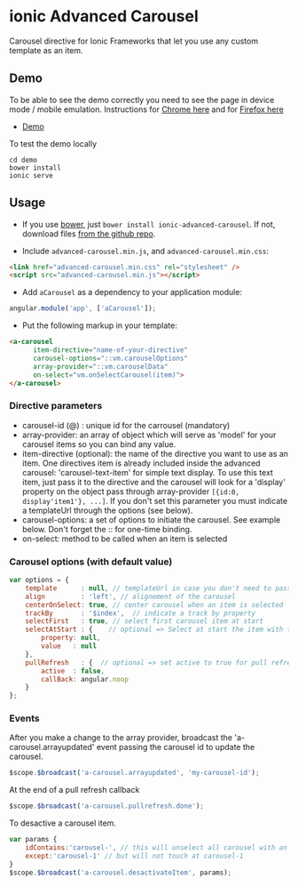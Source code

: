 # ionic Advanced Carousel
Carousel directive for Ionic Frameworks that let you use any custom template as an item.

## Demo
To be able to see the demo correctly you need to see the page in device mode / mobile emulation. Instructions for
        [Chrome here](https://developer.chrome.com/devtools/docs/device-mode) and for [Firefox here](https://developer.mozilla.org/en/docs/Tools/Responsive_Design_View)
  - [Demo](http://sebelga.github.io/ionic-advanced-carousel/demo)

To test the demo locally
```
cd demo
bower install
ionic serve
```

## Usage

  - If you use [bower](http://bower.io/), just `bower install ionic-advanced-carousel`. If not, download files [from the github repo](./dist).

  - Include `advanced-carousel.min.js`, and `advanced-carousel.min.css`:
  ```html
  <link href="advanced-carousel.min.css" rel="stylesheet" />
  <script src="advanced-carousel.min.js"></script>
  ```
  - Add `aCarousel` as a dependency to your application module:
  ```js
  angular.module('app', ['aCarousel']);
  ```
  
  - Put the following markup in your template:
  ```html
  <a-carousel
        item-directive="name-of-your-directive"
        carousel-options="::vm.carouselOptions"
        array-provider="::vm.carouselData"
        on-select="vm.onSelectCarousel(item)">
  </a-carousel>
  ```
  
### Directive parameters
- carousel-id (@) : unique id for the carrousel (mandatory)
- array-provider: an array of object which will serve as 'model' for your carousel items so you can bind any value.
- item-directive (optional): the name of the directive you want to use as an item.
  One directives item is already included inside the advanced carousel: 'carousel-text-item' for simple text display. To use this text item, just pass it to the directive and the carousel will look for a 'display' property on the object pass through array-provider `[{id:0, display'item1'}, ...]`.
If you don't set this parameter you must indicate a templateUrl through the options (see below).
- carousel-options: a set of options to initiate the carousel. See example below. Don't forget the :: for one-time binding.
- on-select: method to be called when an item is selected
  
### Carousel options (with default value)
```js
var options = {
    template      : null, // templateUrl in case you don't need to pass a directive but just a html view
    align         : 'left', // alignement of the carousel
    centerOnSelect: true, // center carousel when an item is selected
    trackBy       : '$index',  // indicate a track by property
    selectFirst   : true, // select first carousel item at start
    selectAtStart : {    // optional => Select at start the item with the property (string) with value passed
        property: null,
        value   : null
    },
    pullRefresh   : {  // optional => set active to true for pull refresh passing a callBack
        active  : false,
        callBack: angular.noop
    }
};
```
### Events
After you make a change to the array provider, broadcast the 'a-carousel.arrayupdated' event passing the carousel id to update the carousel.

 ```js
 $scope.$broadcast('a-carousel.arrayupdated', 'my-carousel-id');
 ```
At the end of a pull refresh callback
```js
$scope.$broadcast('a-carousel.pullrefresh.done');
```
To desactive a carousel item.
```js
var params {
    idContains:'carousel-', // this will unselect all carousel with an id that contains "carousel-" (ex: carousel-1, carousel-2, carousel-3)
    except:'carousel-1' // but will not touch at carousel-1
}
$scope.$broadcast('a-carousel.desactivateItem', params);
```
